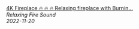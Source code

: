 <!--2024-01-14 01:04:00-->
<div class="yb">
  <a class="nodecor" href="/posts.html?relaks/4k_fireplace_relaxing_fireplace_with_burning_logs_for_easy_to_sleep_stress_relief">
    <img class="preview" data-videoid="ihJbumXhX6U" src="https://i.ytimg.com/vi/ihJbumXhX6U/hqdefault.jpg" align="middle" alt="">
  </a>
  <div class="inlbl text">
    <a class="nodecor" href="/posts.html?relaks/4k_fireplace_relaxing_fireplace_with_burning_logs_for_easy_to_sleep_stress_relief">4K Fireplace 🔥 🔥 🔥  Relaxing fireplace with Burnin...</a><br>
    <i class="smaller2">Relaxing Fire Sound</i><br>
    <i class="smaller3">2022-11-20</i>
  </div>
</div>
